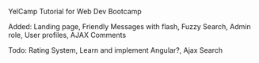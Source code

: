 YelCamp Tutorial for Web Dev Bootcamp

Added: Landing page, Friendly Messages with flash, Fuzzy Search, Admin role, User profiles, AJAX Comments

Todo: Rating System, Learn and implement Angular?, Ajax Search